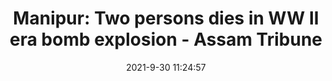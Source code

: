 ---
"title": "Manipur: Two persons dies in WW II era bomb explosion - Assam Tribune"
"date": "2021-9-30 11:24:57"
"feed_name": "GOOGLENEWSCONSTRUCTION"
"feed_website": "https://news.google.com/search?q=construction%2Bincident&hl=en-US&gl=US&ceid=US:en"
"feed_rss": "https://news.google.com/rss/search?q=construction%2Bincident&hl=en-US&gl=US&ceid=US:en"
"link": "https://assamtribune.com/north-east/manipur-two-persons-dies-in-ww-ii-era-bomb-explosion-1205974"
"source": "{'href': 'https://assamtribune.com', 'title': 'Assam Tribune'}"
"file": "_posts/2021-1-1-2c089428d2505c12bfc6ea781823d0b91aa9199e.md"
"accident": "1"
"drilling": "1"
"dead": "2"
"injured": "0"
"arrested": "0"
"where": "unknown site"
"causes": "bomb"
"place": "manipur"
"place_uri": "http://en.wikipedia.org/wiki/Manipur"
---